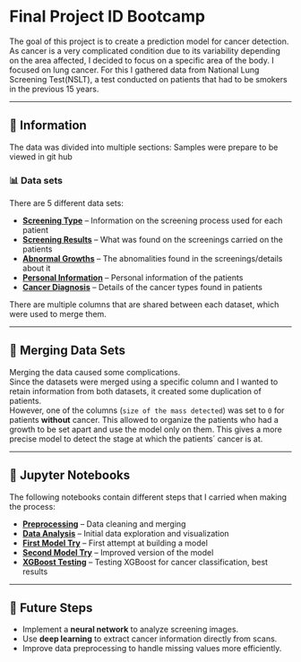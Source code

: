 # Final Project ID Bootcamp

The goal of this project is to create a prediction model for cancer detection.
As cancer is a very complicated condition due to its variability depending on the area affected, I decided to focus on a specific area of the body.
I focused on lung cancer. For this I gathered data from National Lung Screening Test(NSLT), a test conducted on patients that had to be smokers in the previous 15 years.

---

## 📝 Information 
The data was divided into multiple sections:
Samples were prepare to be viewed in git hub

### 📊 Data sets
There are 5 different data sets:  
- **[Screening Type](./sample_csv/nlst_780_screen_idc_sample.csv)** – Information on the screening process used for each patient  
- **[Screening Results](./sample_csv/nlst_780_ctab_idc_sample.csv)** – What was found on the screenings carried on the patients  
- **[Abnormal Growths](./sample_csv/nlst_780_ctabc_idc_sample.csv)** – The abnomalities found in the screenings/details about it    
- **[Personal Information](./sample_csv/nlst_780_prsn_idc_sample.csv)** – Personal information of the patients   
- **[Cancer Diagnosis](./sample_csv/nlst_780_canc_sample.csv)** – Details of the cancer types found in patients  

There are multiple columns that are shared between each dataset, which were used to merge them.

---

## 🔀 Merging Data Sets
Merging the data caused some complications.  
Since the datasets were merged using a specific column and I wanted to retain information from both datasets, it created some duplication of patients.  
However, one of the columns (`size of the mass detected`) was set to `0` for patients **without** cancer. This allowed to organize the patients who had a growth to be set apart and use the model only on them.
This gives a more precise model to detect the stage at which the patients´ cancer is at.  

---

## 📂 Jupyter Notebooks
The following notebooks contain different steps that I carried when making the process:

- **[Preprocessing](./PreProcess.ipynb)** – Data cleaning and merging
- **[Data Analysis](./Analisis.ipynb)** – Initial data exploration and visualization  
- **[First Model Try](./First%20try.ipynb)** – First attempt at building a model  
- **[Second Model Try](./Second%20try.ipynb)** – Improved version of the model  
- **[XGBoost Testing](./XGboost%20test.ipynb)** – Testing XGBoost for cancer classification, best results  

---

## 🚀 Future Steps
- Implement a **neural network** to analyze screening images.  
- Use **deep learning** to extract cancer information directly from scans.  
- Improve data preprocessing to handle missing values more efficiently. 

